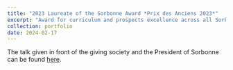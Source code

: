 ```yaml
---
title: "2023 Laureate of the Sorbonne Award *Prix des Anciens 2023*"
excerpt: "Award for curriculum and prospects excellence across all Sorbonne faculties <br/><img src='/images/mine/prix_anciens_2023.png'>"
collection: portfolio
date: 2024-02-17
---
```


The talk given in front of the giving society and the President of Sorbonne can be found [here](http://azallb.github.io/talks/prix-des-anciens-award).